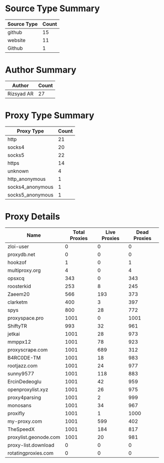 # Source Type Summary

| Source Type | Count |
|-------------|-------|
| github | 15 |
| website | 11 |
| Github | 1 |


# Author Summary

| Author | Count |
|--------|-------|
| Rizsyad AR | 27 |


# Proxy Type Summary

| Proxy Type | Count |
|------------|-------|
| http | 21 |
| socks4 | 20 |
| socks5 | 22 |
| https | 14 |
| unknown | 4 |
| http_anonymous | 1 |
| socks4_anonymous | 1 |
| socks5_anonymous | 1 |


# Proxy Details

| Name | Total Proxies | Live Proxies | Dead Proxies |
|------|---------------|--------------|---------------|
| zloi-user | 0 | 0 | 0 |
| proxydb.net | 0 | 0 | 0 |
| hookzof | 1 | 0 | 1 |
| multiproxy.org | 4 | 0 | 4 |
| opsxcq | 343 | 0 | 343 |
| roosterkid | 253 | 8 | 245 |
| Zaeem20 | 566 | 193 | 373 |
| clarketm | 400 | 3 | 397 |
| spys | 800 | 28 | 772 |
| proxyspace.pro | 1001 | 0 | 1001 |
| ShiftyTR | 993 | 32 | 961 |
| jetkai | 1001 | 28 | 973 |
| mmppx12 | 1001 | 78 | 923 |
| proxyscrape.com | 1001 | 689 | 312 |
| B4RC0DE-TM | 1001 | 18 | 983 |
| rootjazz.com | 1001 | 24 | 977 |
| sunny9577 | 1001 | 118 | 883 |
| ErcinDedeoglu | 1001 | 42 | 959 |
| openproxylist.xyz | 1001 | 26 | 975 |
| proxy4parsing | 1001 | 2 | 999 |
| monosans | 1001 | 34 | 967 |
| proxifly | 1001 | 1 | 1000 |
| my-proxy.com | 1001 | 599 | 402 |
| TheSpeedX | 1001 | 184 | 817 |
| proxylist.geonode.com | 1001 | 20 | 981 |
| proxy-list.download | 0 | 0 | 0 |
| rotatingproxies.com | 0 | 0 | 0 |

